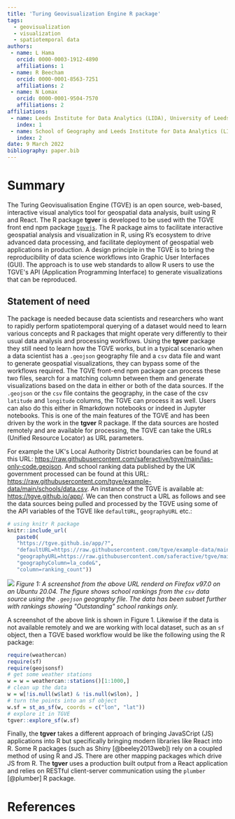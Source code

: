 ```yaml
---
title: 'Turing Geovisualization Engine R package'
tags:
  - geovisualization
  - visualization
  - spatiotemporal data
authors:
 - name: L Hama
   orcid: 0000-0003-1912-4890
   affiliations: 1
 - name: R Beecham
   orcid: 0000-0001-8563-7251
   affiliations: 2
 - name: N Lomax
   orcid: 0000-0001-9504-7570
   affiliations: 2
affiliations:
 - name: Leeds Institute for Data Analytics (LIDA), University of Leeds
   index: 1
 - name: School of Geography and Leeds Institute for Data Analytics (LIDA), University of Leeds
   index: 2
date: 9 March 2022
bibliography: paper.bib
---
```


# Summary

The Turing Geovisualisation Engine (TGVE) is an open source, web-based, interactive visual analytics tool for geospatial data analysis, built using R and React. The R package **tgver** is developed to be used with the TGVE front end npm package [`tgvejs`](https://www.npmjs.com/package/@tgve/tgvejs). The R package aims to facilitate interactive geospatial analysis and visualization in R, using R’s ecosystem to drive advanced data processing, and facilitate deployment of geospatial web applications in production. A design principle in the TGVE is to bring the reproducibility of data science workflows into Graphic User Interfaces (GUI). The approach is to use web standards to allow R users to use the TGVE's API (Application Programming Interface) to generate visualizations that can be reproduced. 

## Statement of need

The package is needed because data scientists and researchers who want to rapidly perform spatiotemporal querying of a dataset would need to learn various concepts and R packages that might operate very differently to their usual data analysis and processing workflows. Using the **tgver** package they still need to learn how the TGVE works, but in a typical scenario when a data scientist has a `.geojson` geography file and a `csv` data file and want to generate geospatial visualizations, they can bypass some of the workflows required. The TGVE front-end npm package can process these two files, search for a matching column between them and generate visualizations based on the data in either or both of the data sources. If the `.geojson` or the `csv` file contains the geography, in the case of the csv `latitude` and `longitude` columns, the TGVE can process it as well. Users can also do this either in Rmarkdown notebooks or indeed in Jupyter notebooks. This is one of the main features of the TGVE and has been driven by the work in the **tgver** R package. If the data sources are hosted remotely and are available for processing, the TGVE can take the URLs (Unified Resource Locator) as URL parameters. 

For example the UK's Local Authority District boundaries can be found at this URL: https://raw.githubusercontent.com/saferactive/tgve/main/las-only-code.geojson. And school ranking data published by the UK government processed can be found at this URL: https://raw.githubusercontent.com/tgve/example-data/main/schools/data.csv. An instance of the TGVE is available at: https://tgve.github.io/app/. We can then construct a URL as follows and see the data sources being pulled and processed by the TGVE using some of the API variables of the TGVE like `defaultURL`, `geographyURL` etc.:

```r
# using knitr R package
knitr::include_url(
   paste0(
   "https://tgve.github.io/app/?",
   "defaultURL=https://raw.githubusercontent.com/tgve/example-data/main/schools/data.csv&",
   "geographyURL=https://raw.githubusercontent.com/saferactive/tgve/main/las-only-code.geojson&",
   "geographyColumn=la_code&",
   "column=ranking_count"))
```

![](https://pbs.twimg.com/media/FNZvMolX0AclK4l?format=jpg)
*Figure 1: A screenshot from the above URL renderd on Firefox v97.0 on an Ubuntu 20.04. The figure shows school rankings from the `csv` data source using the `.geojson` geography file. The data has been subset further with rankings showing "Outstanding" school rankings only.*

A screenshot of the above link is shown in Figure 1. Likewise if the data is not available remotely and we are working with local dataset, such as an `sf` object, then a TGVE based workflow would be like the following using the R package:

```r
require(weathercan)
require(sf)
require(geojsonsf)
# get some weather stations
w = w = weathercan::stations()[1:1000,]
# clean up the data
w = w[!is.null(w$lat) & !is.null(w$lon), ]
# turn the points into an sf object
w.sf = st_as_sf(w, coords = c("lon", "lat"))
# explore it in TGVE
tgver::explore_sf(w.sf)
```

Finally, the **tgver** takes a different approach of bringing JavaSCript (JS) applications into R but specifically bringing modern libraries like React into R. Some R packages (such as Shiny [@beeley2013web]) rely on a coupled method of using R and JS. There are other mapping packages which drive JS from R. The **tgver** uses a production built output from a React application and relies on RESTful client-server communication using the `plumber` [@plumber] R package. 

# References

